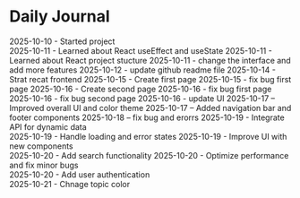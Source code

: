 # Daily Journal

2025-10-10 - Started project  
2025-10-11 - Learned about React useEffect and useState
2025-10-11 - Learned about React project stucture
2025-10-11 - change the interface and add more features
2025-10-12 - update github readme file
2025-10-14 - Strat recat frontend
2025-10-15 - Create first page
2025-10-15 - fix bug first page
2025-10-16 - Create second page
2025-10-16 - fix bug first page
2025-10-16 - fix bug second page
2025-10-16 - update UI
2025-10-17 – Improved overall UI and color theme
2025-10-17 – Added navigation bar and footer components
2025-10-18 – fix bug and erorrs
2025-10-19 - Integrate API for dynamic data  
2025-10-19 - Handle loading and error states 
2025-10-19 - Improve UI with new components  
2025-10-20 - Add search functionality
2025-10-20 - Optimize performance and fix minor bugs  
2025-10-20 - Add user authentication  
2025-10-21 - Chnage topic color  
